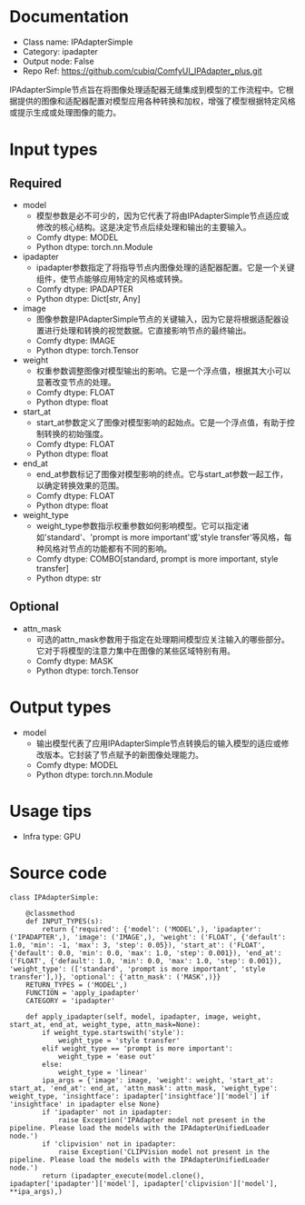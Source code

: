 # Documentation
- Class name: IPAdapterSimple
- Category: ipadapter
- Output node: False
- Repo Ref: https://github.com/cubiq/ComfyUI_IPAdapter_plus.git

IPAdapterSimple节点旨在将图像处理适配器无缝集成到模型的工作流程中。它根据提供的图像和适配器配置对模型应用各种转换和加权，增强了模型根据特定风格或提示生成或处理图像的能力。

# Input types
## Required
- model
    - 模型参数是必不可少的，因为它代表了将由IPAdapterSimple节点适应或修改的核心结构。这是决定节点后续处理和输出的主要输入。
    - Comfy dtype: MODEL
    - Python dtype: torch.nn.Module
- ipadapter
    - ipadapter参数指定了将指导节点内图像处理的适配器配置。它是一个关键组件，使节点能够应用特定的风格或转换。
    - Comfy dtype: IPADAPTER
    - Python dtype: Dict[str, Any]
- image
    - 图像参数是IPAdapterSimple节点的关键输入，因为它是将根据适配器设置进行处理和转换的视觉数据。它直接影响节点的最终输出。
    - Comfy dtype: IMAGE
    - Python dtype: torch.Tensor
- weight
    - 权重参数调整图像对模型输出的影响。它是一个浮点值，根据其大小可以显著改变节点的处理。
    - Comfy dtype: FLOAT
    - Python dtype: float
- start_at
    - start_at参数定义了图像对模型影响的起始点。它是一个浮点值，有助于控制转换的初始强度。
    - Comfy dtype: FLOAT
    - Python dtype: float
- end_at
    - end_at参数标记了图像对模型影响的终点。它与start_at参数一起工作，以确定转换效果的范围。
    - Comfy dtype: FLOAT
    - Python dtype: float
- weight_type
    - weight_type参数指示权重参数如何影响模型。它可以指定诸如'standard'、'prompt is more important'或'style transfer'等风格，每种风格对节点的功能都有不同的影响。
    - Comfy dtype: COMBO[standard, prompt is more important, style transfer]
    - Python dtype: str
## Optional
- attn_mask
    - 可选的attn_mask参数用于指定在处理期间模型应关注输入的哪些部分。它对于将模型的注意力集中在图像的某些区域特别有用。
    - Comfy dtype: MASK
    - Python dtype: torch.Tensor

# Output types
- model
    - 输出模型代表了应用IPAdapterSimple节点转换后的输入模型的适应或修改版本。它封装了节点赋予的新图像处理能力。
    - Comfy dtype: MODEL
    - Python dtype: torch.nn.Module

# Usage tips
- Infra type: GPU

# Source code
```
class IPAdapterSimple:

    @classmethod
    def INPUT_TYPES(s):
        return {'required': {'model': ('MODEL',), 'ipadapter': ('IPADAPTER',), 'image': ('IMAGE',), 'weight': ('FLOAT', {'default': 1.0, 'min': -1, 'max': 3, 'step': 0.05}), 'start_at': ('FLOAT', {'default': 0.0, 'min': 0.0, 'max': 1.0, 'step': 0.001}), 'end_at': ('FLOAT', {'default': 1.0, 'min': 0.0, 'max': 1.0, 'step': 0.001}), 'weight_type': (['standard', 'prompt is more important', 'style transfer'],)}, 'optional': {'attn_mask': ('MASK',)}}
    RETURN_TYPES = ('MODEL',)
    FUNCTION = 'apply_ipadapter'
    CATEGORY = 'ipadapter'

    def apply_ipadapter(self, model, ipadapter, image, weight, start_at, end_at, weight_type, attn_mask=None):
        if weight_type.startswith('style'):
            weight_type = 'style transfer'
        elif weight_type == 'prompt is more important':
            weight_type = 'ease out'
        else:
            weight_type = 'linear'
        ipa_args = {'image': image, 'weight': weight, 'start_at': start_at, 'end_at': end_at, 'attn_mask': attn_mask, 'weight_type': weight_type, 'insightface': ipadapter['insightface']['model'] if 'insightface' in ipadapter else None}
        if 'ipadapter' not in ipadapter:
            raise Exception('IPAdapter model not present in the pipeline. Please load the models with the IPAdapterUnifiedLoader node.')
        if 'clipvision' not in ipadapter:
            raise Exception('CLIPVision model not present in the pipeline. Please load the models with the IPAdapterUnifiedLoader node.')
        return (ipadapter_execute(model.clone(), ipadapter['ipadapter']['model'], ipadapter['clipvision']['model'], **ipa_args),)
```